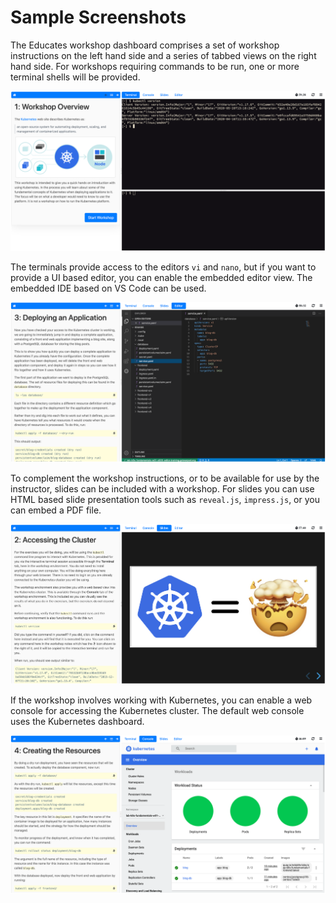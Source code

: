 Sample Screenshots
==================

The Educates workshop dashboard comprises a set of workshop instructions on the left hand side and a series of tabbed views on the right hand side. For workshops requiring commands to be run, one or more terminal shells will be provided.

![](dashboard-terminal.png)

The terminals provide access to the editors ``vi`` and ``nano``, but if you want to provide a UI based editor, you can enable the embedded editor view. The embedded IDE based on VS Code can be used.

![](dashboard-editor.png)

To complement the workshop instructions, or to be available for use by the instructor, slides can be included with a workshop. For slides you can use HTML based slide presentation tools such as ``reveal.js``, ``impress.js``, or you can embed a PDF file.

![](dashboard-slides.png)

If the workshop involves working with Kubernetes, you can enable a web console for accessing the Kubernetes cluster. The default web console uses the Kubernetes dashboard.

![](dashboard-console-kubernetes.png)
